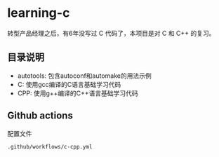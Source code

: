 # learning-c

转型产品经理之后，有6年没写过 C 代码了，本项目是对 C 和 C++ 的复习。

## 目录说明

* autotools: 包含autoconf和automake的用法示例
* C: 使用gcc编译的C语言基础学习代码
* CPP: 使用g++编译的C++语言基础学习代码

## Github actions

配置文件
```
.github/workflows/c-cpp.yml
```